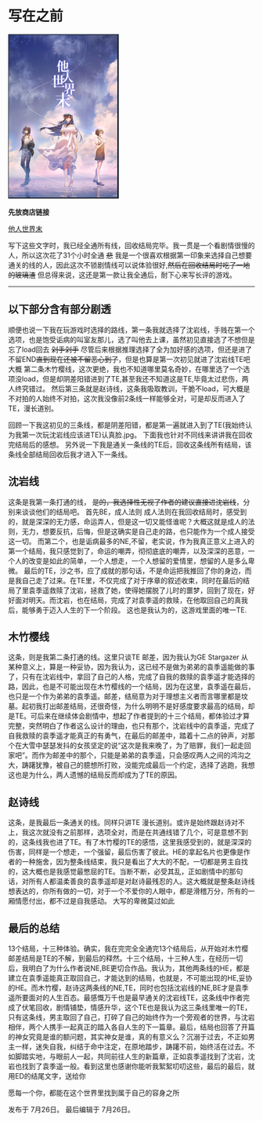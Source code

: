 <h1>写在之前</h1>

![img](../ImgResource/他人世界末.png)

**先放商店链接**

[他人世界末](https://store.steampowered.com/app/1225780/_Onlooker/)

写下这些文字时，我已经全通所有线，回收结局完毕。我一贯是一个看剧情很慢的人，所以这次花了31个小时全通 <s>悲</s>
我是一个很喜欢根据第一印象来选择自己想要通关的线的人，因此这次不锁剧情线可以说体验很好,<s>然后在回收结局时吃了一地的玻璃渣</s>
但总得来说，这还是第一款让我全通后，耐下心来写长评的游戏。

---
<h2>以下部分含有部分剧透</h2>

顺便也说一下我在玩游戏时选择的路线，第一条我就选择了沈岩线，手贱在第一个选项，也是饱受诟病的叫室友那儿，选了叫他去上课，虽然初见直接选了不想但是忘了load回去 <s>剁手剁手</s>
尽管后来根据推理选择了全为加好感的选项，但还是进了不留END<s>直到现在还被不留恶心到了</s>，但是也算是第一次初见就进了沈岩线TE吧大概
第二条木竹樱线，这次更绝，我也不知道哪里莫名奇妙，在哪里选了一个选项没load，但是却阴差阳错进到了TE,甚至我还不知道这是TE,毕竟太过悲伤，两人终究错过。
然后第三条就是赵诗线，这条我吸取教训，干脆不load，可大概是不对拍的人始终不对拍，这次我没像前2条线一样能够全对，可是却反而进入了TE，漫长道别。

回顾一下我这初见的三条线，都是阴差阳错，都是第一遍就进入到了TE(我始终认为我第一次玩沈岩线应该进TE)认真脸.jpg。
下面我也针对不同线来讲讲我在回收完结局后的感想。
另外说一下我是通关一条线的TE后，回收这条线所有结局，该条线全部结局回收后我才进入下一条线。

<h2>沈岩线</h2>

这条是我第一条打通的线， <s>是的，我选择性无视了作者的建议直接进沈岩线</s>，分别来谈谈他们的结局吧。
首先BE，成人法则
成人法则在我回收结局时，感受到的，就是深深的无力感，命运弄人，但是这一切又能怪谁呢？大概这就是成人的法则，无力，想要反抗，后悔，但是这确实是自己走的路，也只能作为一个成人接受这一切。
而第二个，也是诟病最多的NE,不留，老实说，作为我真正意义上进入的第一个结局，我只感觉到了，命运的嘲弄，彻彻底底的嘲弄，以及深深的恶意，一个人的改变是如此的简单，一个人想走，一个人想留的爱情里，想留的人是多么卑微。
最后的TE，沙之书，应了成就的那句话，不是命运把我推回了你的身边，而是我自己走了过来。在TE里，不仅完成了对于序章的叙述收束，同时在最后的结局了里袁季遥救赎了沈岩，拯救了她，使得她摆脱了儿时的噩梦，回到了现在，好好面对明天。而沈岩，也在结局，完成了对袁季遥的救赎，在他取回自己的真我后，能够勇于迈入人生的下一个阶段。
这也是我认为的，这游戏里面的唯一TE.

<h2>木竹樱线</h2>

这条，则是我第二条打通的线。这里只谈TE 邮差，因为我认为GE Stargazer 从某种意义上，算是一种妥协，因为我认为，这已经不是做为弟弟的袁季遥能做的事了，只有在沈岩线中，拿回了自己的人格，完成了自我的救赎的袁季遥才能选择的路，因此，也是不可能出现在木竹樱线的一个结局，因为在这里，袁季遥在最后，也只是一个作为弟弟的袁季遥。邮差，结局意为对于理想主义者而言哪里都是坟墓。起初我打出邮差结局，还很奇怪，为什么明明不是好感度要求最高的结局，却是TE。可后来在继续体会剧情中，想起了作者提到的十三个结局，都体验过才算完整，突然明白了作者这么设计的理由，也只有那个，沈岩线中的袁季遥，完成了自我救赎的袁季遥才能真正的有勇气，在最后的邮差中，踏着十二点的钟声，对那个在大雪中瑟瑟发抖的女孩坚定的说“这次是我来晚了，为了赔罪，我们一起走回家吧”。而作为邮差中的那个，只能是弟弟的袁季遥，只会感叹两人之间的鸿沟之大，踌躇犹豫，被自己的臆想所打败，没能完成最后一个约定，选择了逃跑，我想这也是为什么，两人遗憾的结局反而却成为了TE的原因。

<h2>赵诗线</h2>

这条，是我最后一条通关的线。同样只讲TE 漫长道别。或许是始终跟赵诗对不上，我这次就没有之前那样，选项全对，而是在共通线错了几个，可是意想不到的，这条线我也进了TE。有了木竹樱的TE的感悟，这里我感受到的，就是深深的伤害，同样是一个想走，一个强留，最后伤害了彼此。HE的拿起名片也更像是作者的一种施舍，因为整条线结束，我只是看出了大大的不配，一切都是男主自找的，这大概也是我感觉最憋屈的TE。当断不断，必受其乱，正如剧情中的那句话，对所有人都温柔善良的袁季遥却是对赵诗最残忍的人。这大概就是整条赵诗线想表达的，你所有做的一切，对于一个不爱你的人眼中，都是滑稽万分，所有的一厢情愿付出，都不过是自我感动。
大写的卑微莫过如此

<h2>最后的总结</h2>

13个结局，十三种体验。确实，我在完完全全通完13个结局后，从开始对木竹樱邮差结局是TE的不解，到最后的释然。十三个结局，十三种人生，在经历一切后，我明白了为什么作者说NE,BE更切合作品。我认为，其他两条线的HE，都是建立在袁季遥能真正取回自己，才能达到的结局，也就是，不可能出现的HE,妥协的HE。而木竹樱，赵诗这两条线的NE,TE，同时也包括沈岩线的NE,BE才是袁季遥所要面对的人生百态。最感慨万千也是最早通关的沈岩线TE，这条线中作者完成了伏笔回收，剧情铺垫，情感升华，这个TE也是我认为这三条线里唯一的TE，只有这条线，男主取回了自己，打碎了自己的始终作为一个旁观者的世界，与沈岩相伴，两个人携手一起真正的踏入各自人生的下一篇章。最后，结局也回答了开篇的神女究竟是谁的额问题，其实神女是谁，真的有意义么？沉溺于过去，不正如男主一样，迷失自我，纠结于命中注定，在原地踏步，踌躇不前，始终活在过去。不如脚踏实地，与眼前人一起，共同前往人生的新篇章，正如袁季遥找到了沈岩，沈岩也找到了袁季遥一般。看到这里也感谢你能听我絮絮叨叨这些，最后的最后，就用ED的结尾文字，送给你

愿每一个你，都能在这个世界里找到属于自己的容身之所


发布于 7月26日。 最后编辑于 7月26日。
